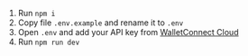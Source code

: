 1. Run `npm i`
2. Copy file `.env.example` and rename it to `.env`
3. Open `.env` and add your API key from [WalletConnect Cloud](https://cloud.walletconnect.com/)
4. Run `npm run dev`
